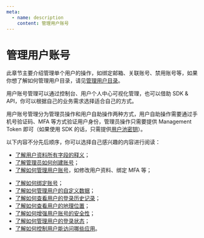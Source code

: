 ```yaml
---
meta:
  - name: description
    content: 管理用户账号
---
```


# 管理用户账号

<LastUpdated/>

此章节主要介绍管理单个用户的操作，如绑定邮箱、关联账号、禁用账号等，如果你想了解如何管理用户目录，请见[管理用户目录](../users/README.md)。

用户账号管理可以通过控制台、用户个人中心可视化管理，也可以借助 SDK & API，你可以根据自己的业务需求选择适合自己的方式。

用户账号管理分为管理员操作和用户自助操作两种方式，用户自助操作需要通过手机号验证码、MFA 等方式验证用户身份，管理员操作只需要提供 Management Token 即可（如果使用 SDK 的话，只需提供[用户池密钥](/guides/faqs/get-userpool-id-and-secret.md)）。

以下内容不分先后顺序，你可以选择自己感兴趣的内容进行阅读：

- [了解用户资料所有字段的释义](./user-profile.md)；
- [了解管理员如何创建账号](./create-user/)；
- [了解如何管理用户账号](./manage-profile.md)，如修改用户资料、绑定 MFA 等；
<!-- - [了解如何给用户添加角色、分配权限](./role-and-permission.md)； -->
- [了解如何绑定账号](./bind-social-account.md)；
- [了解如何管理用户的自定义数据](/guides/users/user-defined-field/)；
- [了解如何查看用户的登录历史记录](./login-history.md)；
- [了解如何查看用户的地理位置](./geo.md)；
- [了解如何增强用户账号的安全性](./security.md)；
- [了解如何管理用户的登录状态](./login-state.md)；
- [了解如何控制用户能访问哪些应用](./application-access.md)。

